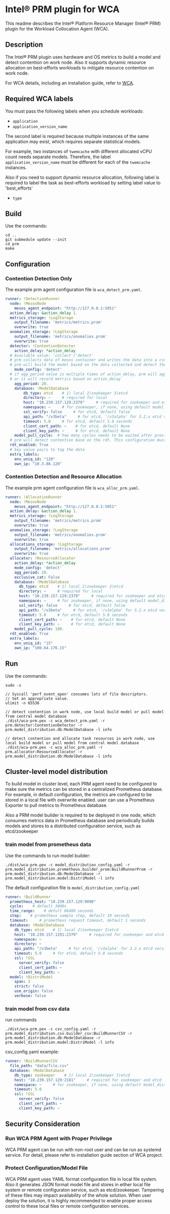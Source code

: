 # Intel® PRM plugin for WCA

This readme describes the Intel® Platform Resource Manager (Intel® PRM) plugin
for the Workload Collocation Agent (WCA).

## Description

The Intel® PRM plugin uses hardware and OS metrics to build a model and detect
contention on work node. Also it supports dynamic resource allocation on best-efforts
workloads to mitigate resource contention on work node.

For WCA details, including an installation guide, refer to [WCA](https://github.com/intel/workload-collocation-agent).

## Required WCA labels

You must pass the following labels when you schedule workloads:

* `application`
* `application_version_name`

The second label is required because multiple instances of the same application
may exist, which requires separate statistical models.

For example, two instances of `twemcache` with different allocated vCPU count
needs separate models. Therefore, the label `application_version_name` must be
different for each of the `twemcache` instances.

Also if you need to support dynamic resource allocation, following label is required
to label the task as best-efforts workload by setting label value to 'best_efforts'

 * `type`

## Build

Use the commands:

```
cd ..
git submodule update --init
cd prm
make
```

## Configuration

### Contention Detection Only
The example prm agent configuration file is `wca_detect_prm.yaml`.

```yaml
runner: !DetectionRunner
  node: !MesosNode
    mesos_agent_endpoint: "http://127.0.0.1:5051"
  action_delay: &action_delay 1.
  metrics_storage: !LogStorage
    output_filename: 'metrics/metrics.prom'
    overwrite: true
  anomalies_storage: !LogStorage
    output_filename: 'metrics/anomalies.prom'
    overwrite: true
  detector: !ContentionDetector
    action_delay: *action_delay
  # Available value: 'collect'/'detect'
  # prm collects data of mesos container and writes the data into a csv file under 'collect' mode.
  # prm will build the model based on the data collected and detect the contention under 'detect' mode.
    mode_config: 'detect'
  # if agg_period value is multiple times of action_delay, prm will aggregate metrics based on agg_period
  # or it will record metrics based on action_delay
    agg_period: 20.
    database: !ModelDatabase
        db_type: etcd    # 1) local 2)zookeeper 3)etcd
        directory: ~     # required for local
        host: "10.239.157.129:2379"     # required for zookeeper and etcd
        namespace: ~     # for zookeeper, if none, using default model_distribution
        ssl_verify: false     # for etcd, default false
        api_path: "/v3beta"     # for etcd, '/v3alpha' for 3.2.x etcd version, '/v3beta' or '/v3' for 3.3.x etcd version
        timeout: 5.0     # for etcd, default 5.0 seconds
        client_cert_path: ~    # for etcd, default None
        client_key_path: ~     # for etcd, default None
    model_pull_cycle:  # how many cycles needs to be waited after previous model pulling, default 180 cycles
  # prm will detect contention base on the rdt. This configuration must be enabled.
  rdt_enabled: True
  # key value pairs to tag the data
  extra_labels:
    env_uniq_id: "120"
    own_ip: "10.3.88.120"
```

### Contention Detection and Resource Allocation
The example prm agent configuration file is `wca_alloc_prm.yaml`.

```yaml
runner: !AllocationRunner
  node: !MesosNode
    mesos_agent_endpoint: "http://127.0.0.1:5051"
  action_delay: &action_delay 1.
  metrics_storage: !LogStorage
    output_filename: 'metrics/metrics.prom'
    overwrite: true
  anomalies_storage: !LogStorage
    output_filename: 'metrics/anomalies.prom'
    overwrite: true
  allocations_storage: !LogStorage
    output_filename: 'metrics/allocations.prom'
    overwrite: true
  allocator: !ResourceAllocator
    action_delay: *action_delay
    mode_config: 'detect'
    agg_period: 20.
    exclusive_cat: False
    database: !ModelDatabase
      db_type: etcd    # 1) local 2)zookeeper 3)etcd
      directory: ~     # required for local
      host: "10.239.157.129:2379"     # required for zookeeper and etcd
      namespace: ~     # for zookeeper, if none, using default model_distribution
      ssl_verify: false     # for etcd, default false
      api_path: "/v3beta"     # for etcd, '/v3alpha' for 3.2.x etcd version, '/v3beta' or '/v3' for 3.3.x etcd version
      timeout: 5.0     # for etcd, default 5.0 seconds
      client_cert_path: ~    # for etcd, default None
      client_key_path: ~     # for etcd, default None
    model_pull_cycle: 180.
  rdt_enabled: True
  extra_labels:
    env_uniq_id: "15"
    own_ip: "100.64.176.15"
```

## Run

Use the commands:

```
sudo -s

// Syscall 'perf_event_open' consumes lots of file descriptors.
// Set an appropriate value.
ulimit -n 65536

// detect contention in work node, use local build model or pull model from central model database
./dist/wca-prm.pex -c wca_detect_prm.yaml -r prm.detector:ContentionDetector -r prm.model_distribution.db:ModelDatabase -l info

// detect contention and allocate task resources in work node, use local build model or pull model from central model database
./dist/wca-prm.pex -c wca_alloc_prm.yaml -r prm.allocator:ResourceAllocator -r prm.model_distribution.db:ModelDatabase -l info
```

## Cluster-level model distribution

To build model in cluster level, each PRM agent need to be configured to make sure the metrics can be stored in a centralized 
Prometheus database. For example, in default configuration, the metrics are configured to be stored in a local file with 
overwrite enabled. user can use a Prometheus Exporter to pull metrics to Prometheus database.  

Also a PRM model builder is required to be deployed in one node, which consumes metrics data in Prometheus database and periodically 
builds models and stores to a distributed configuration service, such as etcd/zookeeper

### train model from prometheus data 

Use the commands to run model builder:

```
./dist/wca-prm.pex -c model_distribution_config.yaml -r prm.model_distribution.prometheus.builder_prom:BuildRunnerProm -r prm.model_distribution.db:ModelDatabase -r prm.model_distribution.model:DistriModel -l info
```

The default configuration file is ```model_distribution_config.yaml```

```yaml
runner: !BuildRunner
  prometheus_host: "10.239.157.129:9090"
  cycle:    # default 3600s
  time_range:    # defult 86400 seconds
  step:    # prometheus sample step, default 10 seconds
  timeout:     # prometheus request timeout, default 1 seconds
  database: !ModelDatabase
    db_type: etcd    # 1) local 2)zookeeper 3)etcd
    host: "10.239.157.1291:2379"     # required for zookeeper and etcd
    namespace: ~
    directory: ~
    api_path: "/v3beta"     # for etcd, '/v3alpha' for 3.2.x etcd version, '/v3beta' or '/v3' for 3.3.x etcd version
    timeout: 5.0     # for etcd, default 5.0 seconds
    ssl: !SSL 
      server_verify: false
      client_cert_path: ~
      client_key_path: ~
  model: !DistriModel
    span: 3
    strict: false
    use_origin: false
    verbose: false
```
### train model from csv data 
run commands

```
./dist/wca-prm.pex -c csv_config.yaml -r prm.model_distribution.csv.builder_csv:BuildRunnerCSV -r prm.model_distribution.db:ModelDatabase -r prm.model_distribution.model:DistriModel -l info
```
csv_config.yaml example:

```yaml
runner: !BuildRunnerCSV
  file_path: "data/file.csv"
  database: !ModelDatabase
    db_type: zookeeper    # 1) local 2)zookeeper 3)etcd
    host: "10.239.157.129:2181"     # required for zookeeper and etcd
    namespace: ~     # for zookeeper, if none, using default model_distribution
    timeout: 5.0
    ssl: !SSL
      server_verify: false
      client_cert_path: ~
      client_key_path: ~
```
## Security Consideration 

### Run WCA PRM Agent with Proper Privilege 

WCA PRM agent can be run with non-root user and can be run as systemd service. 
For detail, please refer to installation guide section of WCA project.

### Protect Configuration/Model File

WCA PRM agent uses YAML format configuration file in local file system. Also it 
generates JSON format model file and stores in either local file system or remote
configuraton service, such as etcd/zookeeper.  Tampering of these files may impact
availability of the whole solution. When user deploy the solution, it is highly 
recommended to enable proper access control to these local files or remote 
configuration services.

